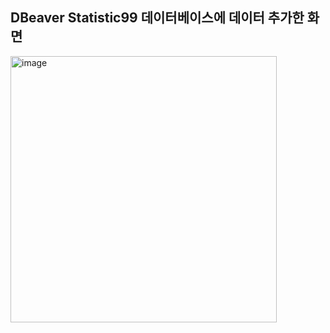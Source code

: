 ## DBeaver Statistic99 데이터베이스에 데이터 추가한 화면

<img width="426" alt="image" src="https://github.com/user-attachments/assets/20ddc205-b644-4e0c-aaa6-128b186561fa">
